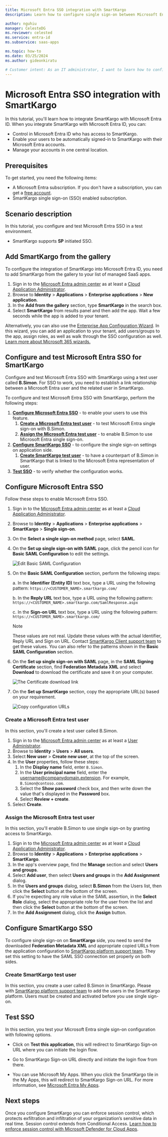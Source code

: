 ```yaml
---
title: Microsoft Entra SSO integration with SmartKargo
description: Learn how to configure single sign-on between Microsoft Entra ID and SmartKargo.

author: nguhiu
manager: CelesteDG
ms.reviewer: celested
ms.service: entra-id
ms.subservice: saas-apps

ms.topic: how-to
ms.date: 03/25/2024
ms.author: gideonkiratu

# Customer intent: As an IT administrator, I want to learn how to configure single sign-on between Microsoft Entra ID and SmartKargo so that I can control who has access to SmartKargo, enable automatic sign-in with Microsoft Entra accounts, and manage my accounts in one central location.
---
```


# Microsoft Entra SSO integration with SmartKargo

In this tutorial, you'll learn how to integrate SmartKargo with Microsoft Entra ID. When you integrate SmartKargo with Microsoft Entra ID, you can:

* Control in Microsoft Entra ID who has access to SmartKargo.
* Enable your users to be automatically signed-in to SmartKargo with their Microsoft Entra accounts.
* Manage your accounts in one central location.

## Prerequisites

To get started, you need the following items:

* A Microsoft Entra subscription. If you don't have a subscription, you can get a [free account](https://azure.microsoft.com/free/).
* SmartKargo single sign-on (SSO) enabled subscription.

## Scenario description

In this tutorial, you configure and test Microsoft Entra SSO in a test environment.

* SmartKargo supports **SP** initiated SSO.

## Add SmartKargo from the gallery

To configure the integration of SmartKargo into Microsoft Entra ID, you need to add SmartKargo from the gallery to your list of managed SaaS apps.

1. Sign in to the [Microsoft Entra admin center](https://entra.microsoft.com) as at least a [Cloud Application Administrator](~/identity/role-based-access-control/permissions-reference.md#cloud-application-administrator).
1. Browse to **Identity** > **Applications** > **Enterprise applications** > **New application**.
1. In the **Add from the gallery** section, type **SmartKargo** in the search box.
1. Select **SmartKargo** from results panel and then add the app. Wait a few seconds while the app is added to your tenant.

 Alternatively, you can also use the [Enterprise App Configuration Wizard](https://portal.office.com/AdminPortal/home?Q=Docs#/azureadappintegration). In this wizard, you can add an application to your tenant, add users/groups to the app, assign roles, as well as walk through the SSO configuration as well. [Learn more about Microsoft 365 wizards.](/microsoft-365/admin/misc/azure-ad-setup-guides)

<a name='configure-and-test-azure-ad-sso-for-smartkargo'></a>

## Configure and test Microsoft Entra SSO for SmartKargo

Configure and test Microsoft Entra SSO with SmartKargo using a test user called **B.Simon**. For SSO to work, you need to establish a link relationship between a Microsoft Entra user and the related user in SmartKargo.

To configure and test Microsoft Entra SSO with SmartKargo, perform the following steps:

1. **[Configure Microsoft Entra SSO](#configure-azure-ad-sso)** - to enable your users to use this feature.
    1. **[Create a Microsoft Entra test user](#create-an-azure-ad-test-user)** - to test Microsoft Entra single sign-on with B.Simon.
    1. **[Assign the Microsoft Entra test user](#assign-the-azure-ad-test-user)** - to enable B.Simon to use Microsoft Entra single sign-on.
1. **[Configure SmartKargo SSO](#configure-smartkargo-sso)** - to configure the single sign-on settings on application side.
    1. **[Create SmartKargo test user](#create-smartkargo-test-user)** - to have a counterpart of B.Simon in SmartKargo that is linked to the Microsoft Entra representation of user.
1. **[Test SSO](#test-sso)** - to verify whether the configuration works.

<a name='configure-azure-ad-sso'></a>

## Configure Microsoft Entra SSO

Follow these steps to enable Microsoft Entra SSO.

1. Sign in to the [Microsoft Entra admin center](https://entra.microsoft.com) as at least a [Cloud Application Administrator](~/identity/role-based-access-control/permissions-reference.md#cloud-application-administrator).
1. Browse to **Identity** > **Applications** > **Enterprise applications** > **SmartKargo** > **Single sign-on**.
1. On the **Select a single sign-on method** page, select **SAML**.
1. On the **Set up single sign-on with SAML** page, click the pencil icon for **Basic SAML Configuration** to edit the settings.

   ![Edit Basic SAML Configuration](common/edit-urls.png)

1. On the **Basic SAML Configuration** section, perform the following steps:

    a. In the **Identifier (Entity ID)** text box, type a URL using the following pattern:
    `https://<CUSTOMER_NAME>.smartkargo.com/`

    b. In the **Reply URL** text box, type a URL using the following pattern:
    `https://<CUSTOMER_NAME>.smartkargo.com/SamlResponse.aspx`

    c. In the **Sign-on URL** text box, type a URL using the following pattern:
    `https://<CUSTOMER_NAME>.smartkargo.com/`

	> [!NOTE]
	> These values are not real. Update these values with the actual Identifier, Reply URL and Sign on URL. Contact [SmartKargo Client support team](https://www.smartkargo.com/contactus) to get these values. You can also refer to the patterns shown in the **Basic SAML Configuration** section.

1. On the **Set up single sign-on with SAML** page, in the **SAML Signing Certificate** section,  find **Federation Metadata XML** and select **Download** to download the certificate and save it on your computer.

	![The Certificate download link](common/metadataxml.png)

1. On the **Set up SmartKargo** section, copy the appropriate URL(s) based on your requirement.

	![Copy configuration URLs](common/copy-configuration-urls.png)

<a name='create-an-azure-ad-test-user'></a>

### Create a Microsoft Entra test user

In this section, you'll create a test user called B.Simon.

1. Sign in to the [Microsoft Entra admin center](https://entra.microsoft.com) as at least a [User Administrator](~/identity/role-based-access-control/permissions-reference.md#user-administrator).
1. Browse to **Identity** > **Users** > **All users**.
1. Select **New user** > **Create new user**, at the top of the screen.
1. In the **User** properties, follow these steps:
   1. In the **Display name** field, enter `B.Simon`.  
   1. In the **User principal name** field, enter the username@companydomain.extension. For example, `B.Simon@contoso.com`.
   1. Select the **Show password** check box, and then write down the value that's displayed in the **Password** box.
   1. Select **Review + create**.
1. Select **Create**.

<a name='assign-the-azure-ad-test-user'></a>

### Assign the Microsoft Entra test user

In this section, you'll enable B.Simon to use single sign-on by granting access to SmartKargo.

1. Sign in to the [Microsoft Entra admin center](https://entra.microsoft.com) as at least a [Cloud Application Administrator](~/identity/role-based-access-control/permissions-reference.md#cloud-application-administrator).
1. Browse to **Identity** > **Applications** > **Enterprise applications** > **SmartKargo**.
1. In the app's overview page, find the **Manage** section and select **Users and groups**.
1. Select **Add user**, then select **Users and groups** in the **Add Assignment** dialog.
1. In the **Users and groups** dialog, select **B.Simon** from the Users list, then click the **Select** button at the bottom of the screen.
1. If you're expecting any role value in the SAML assertion, in the **Select Role** dialog, select the appropriate role for the user from the list and then click the **Select** button at the bottom of the screen.
1. In the **Add Assignment** dialog, click the **Assign** button.

## Configure SmartKargo SSO

To configure single sign-on on **SmartKargo** side, you need to send the downloaded **Federation Metadata XML** and appropriate copied URLs from the application configuration to [SmartKargo platform support team](https://www.smartkargo.com/contactus). They set this setting to have the SAML SSO connection set properly on both sides.

### Create SmartKargo test user

In this section, you create a user called B.Simon in SmartKargo. Please with [SmartKargo platform support team](https://www.smartkargo.com/contactus) to add the users in the SmartKargo platform. Users must be created and activated before you use single sign-on.

## Test SSO 

In this section, you test your Microsoft Entra single sign-on configuration with following options. 

* Click on **Test this application**, this will redirect to SmartKargo Sign-on URL where you can initiate the login flow. 

* Go to SmartKargo Sign-on URL directly and initiate the login flow from there.

* You can use Microsoft My Apps. When you click the SmartKargo tile in the My Apps, this will redirect to SmartKargo Sign-on URL. For more information, see [Microsoft Entra My Apps](/azure/active-directory/manage-apps/end-user-experiences#azure-ad-my-apps).

## Next steps

Once you configure SmartKargo you can enforce session control, which protects exfiltration and infiltration of your organization’s sensitive data in real time. Session control extends from Conditional Access. [Learn how to enforce session control with Microsoft Defender for Cloud Apps](/cloud-app-security/proxy-deployment-aad).
